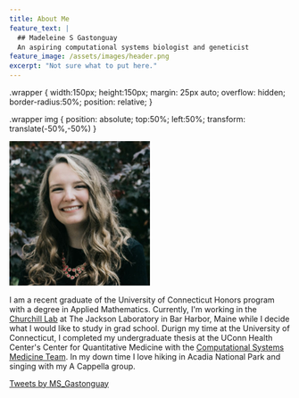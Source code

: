 ```yaml
---
title: About Me
feature_text: |
  ## Madeleine S Gastonguay
  An aspiring computational systems biologist and geneticist
feature_image: /assets/images/header.png
excerpt: "Not sure what to put here."
---
```


.wrapper {
  width:150px;
  height:150px;
  margin: 25px auto;
  overflow: hidden;
  border-radius:50%;
  position: relative;
}

.wrapper img {
  position: absolute;
  top:50%;
  left:50%;
  transform: translate(-50%,-50%)
}

<div class="wrapper">
  <img src="assets/logos/headshot.png" alt="" / width=50%>
</div>

I am a recent graduate of the University of Connecticut Honors program with a degree in Applied Mathematics. Currently, I'm working in the [Churchill Lab](https://www.jax.org/research-and-faculty/research-labs/the-churchill-lab) at The Jackson Laboratory in Bar Harbor, Maine while I decide what I would like to study in grad school. Durign my time at the University of Connecticut, I completed my undergraduate thesis at the UConn Health Center's Center for Quantitative Medicine with the [Computational Systems Medicine Team](http://veraliconalab.org/). In my down time I love hiking in Acadia National Park and singing with my A Cappella group.


<a class="twitter-timeline" href="https://twitter.com/MS_Gastonguay?ref_src=twsrc%5Etfw"
data-width="400"
  data-height="500"
  data-chrome="nofooter noborders">
Tweets by MS_Gastonguay
</a> 
<script async src="https://platform.twitter.com/widgets.js" charset="utf-8"></script>
